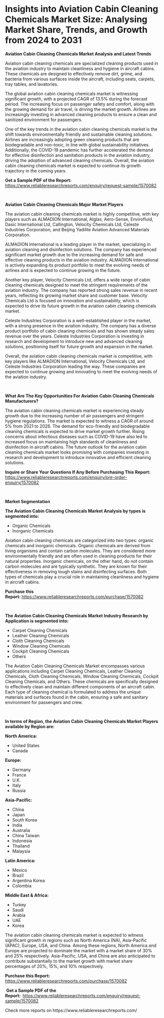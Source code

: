 <p><h1>Insights into Aviation Cabin Cleaning Chemicals Market Size: Analysing Market Share, Trends, and Growth from 2024 to 2031</h1></p><p><strong>Aviation Cabin Cleaning Chemicals Market Analysis and Latest Trends</strong></p>
<p><p>Aviation cabin cleaning chemicals are specialized cleaning products used in the aviation industry to maintain cleanliness and hygiene in aircraft cabins. These chemicals are designed to effectively remove dirt, grime, and bacteria from various surfaces inside the aircraft, including seats, carpets, tray tables, and lavatories.</p><p>The global aviation cabin cleaning chemicals market is witnessing significant growth, with a projected CAGR of 13.5% during the forecast period. The increasing focus on passenger safety and comfort, along with the growing demand for air travel, is driving the market growth. Airlines are increasingly investing in advanced cleaning products to ensure a clean and sanitized environment for passengers.</p><p>One of the key trends in the aviation cabin cleaning chemicals market is the shift towards environmentally friendly and sustainable cleaning solutions. Airlines are increasingly adopting green cleaning products that are biodegradable and non-toxic, in line with global sustainability initiatives. Additionally, the COVID-19 pandemic has further accelerated the demand for effective disinfection and sanitation products in the aviation industry, driving the adoption of advanced cleaning chemicals. Overall, the aviation cabin cleaning chemicals market is expected to continue its growth trajectory in the coming years.</p></p>
<p><strong>Get a Sample PDF of the Report:&nbsp;</strong> <a href="https://www.reliableresearchreports.com/enquiry/request-sample/1570082">https://www.reliableresearchreports.com/enquiry/request-sample/1570082</a></p>
<p>&nbsp;</p>
<p><strong>Aviation Cabin Cleaning Chemicals Major Market Players</strong></p>
<p><p>The aviation cabin cleaning chemicals market is highly competitive, with key players such as ALMADION International, Alglas, Aero-Sense, Envirofluid, Dasic International Ltd, Callington, Velocity Chemicals Ltd, Celeste Industries Corporation, and Beijing Yadilite Aviation Advanced Materials Corporation. </p><p>ALMADION International is a leading player in the market, specializing in aviation cleaning and disinfection solutions. The company has experienced significant market growth due to the increasing demand for safe and effective cleaning products in the aviation industry. ALMADION International is actively expanding its product portfolio to meet the evolving needs of airlines and is expected to continue growing in the future.</p><p>Another key player, Velocity Chemicals Ltd, offers a wide range of cabin cleaning chemicals designed to meet the stringent requirements of the aviation industry. The company has reported strong sales revenue in recent years, reflecting its growing market share and customer base. Velocity Chemicals Ltd is focused on innovation and sustainability, which is expected to drive its future growth in the aviation cabin cleaning chemicals market.</p><p>Celeste Industries Corporation is a well-established player in the market, with a strong presence in the aviation industry. The company has a diverse product portfolio of cabin cleaning chemicals and has shown steady sales revenue over the years. Celeste Industries Corporation is investing in research and development to introduce new and advanced cleaning solutions, positioning itself for future growth and expansion in the market.</p><p>Overall, the aviation cabin cleaning chemicals market is competitive, with key players like ALMADION International, Velocity Chemicals Ltd, and Celeste Industries Corporation leading the way. These companies are expected to continue growing and innovating to meet the evolving needs of the aviation industry.</p></p>
<p>&nbsp;</p>
<p><strong>What Are The Key Opportunities For Aviation Cabin Cleaning Chemicals Manufacturers?</strong></p>
<p><p>The aviation cabin cleaning chemicals market is experiencing steady growth due to the increasing number of air passengers and stringent hygiene regulations. The market is expected to witness a CAGR of around 5% from 2021 to 2026. The demand for eco-friendly and biodegradable cleaning chemicals is expected to drive market growth further. Rising concerns about infectious diseases such as COVID-19 have also led to increased focus on maintaining high standards of cleanliness and disinfection in aircraft cabins. The future outlook for the aviation cabin cleaning chemicals market looks promising with companies investing in research and development to introduce innovative and efficient cleaning solutions.</p></p>
<p><strong>Inquire or Share Your Questions If Any Before Purchasing This Report:</strong> <a href="https://www.reliableresearchreports.com/enquiry/pre-order-enquiry/1570082">https://www.reliableresearchreports.com/enquiry/pre-order-enquiry/1570082</a></p>
<p>&nbsp;</p>
<p><strong>Market Segmentation</strong></p>
<p><strong>The Aviation Cabin Cleaning Chemicals Market Analysis by types is segmented into:</strong></p>
<p><ul><li>Organic Chemicals</li><li>Inorganic Chemicals</li></ul></p>
<p><p>Aviation cabin cleaning chemicals are categorized into two types: organic chemicals and inorganic chemicals. Organic chemicals are derived from living organisms and contain carbon molecules. They are considered more environmentally friendly and are often used in cleaning products for their natural properties. Inorganic chemicals, on the other hand, do not contain carbon molecules and are typically synthetic. They are known for their effectiveness in removing tough stains and disinfecting surfaces. Both types of chemicals play a crucial role in maintaining cleanliness and hygiene in aircraft cabins.</p></p>
<p><strong>Purchase this Report:&nbsp;</strong><a href="https://www.reliableresearchreports.com/purchase/1570082">https://www.reliableresearchreports.com/purchase/1570082</a></p>
<p>&nbsp;</p>
<p><strong>The Aviation Cabin Cleaning Chemicals Market Industry Research by Application is segmented into:</strong></p>
<p><ul><li>Carpet Cleaning Chemicals</li><li>Leather Cleaning Chemicals</li><li>Cloth Cleaning Chemicals</li><li>Window Cleaning Chemicals</li><li>Cockpit Cleaning Chemicals</li><li>Others</li></ul></p>
<p><p>The Aviation Cabin Cleaning Chemicals Market encompasses various applications including Carpet Cleaning Chemicals, Leather Cleaning Chemicals, Cloth Cleaning Chemicals, Window Cleaning Chemicals, Cockpit Cleaning Chemicals, and Others. These chemicals are specifically designed to effectively clean and maintain different components of an aircraft cabin. Each type of cleaning chemical is formulated to address the unique materials and surfaces found in the cabin, ensuring a safe and sanitary environment for passengers and crew.</p></p>
<p>&nbsp;</p>
<p><strong>In terms of Region, the Aviation Cabin Cleaning Chemicals Market Players available by Region are:</strong></p>
<p>
    <p> <strong> North America: </strong>
        <ul>
            <li>United States</li>
            <li>Canada</li>
        </ul>
        </p> 
    <p> <strong> Europe: </strong>
        <ul>
            <li>Germany</li>
            <li>France</li>
            <li>U.K.</li>
            <li>Italy</li>
            <li>Russia</li>
        </ul>
        </p> 
    <p> <strong> Asia-Pacific: </strong>
        <ul>
            <li>China</li>
            <li>Japan</li>
            <li>South Korea</li>
            <li>India</li>
            <li>Australia</li>
            <li>China Taiwan</li>
            <li>Indonesia</li>
            <li>Thailand</li>
            <li>Malaysia</li>
        </ul>
        </p> 
    <p> <strong> Latin America: </strong>
        <ul>
            <li>Mexico</li>
            <li>Brazil</li>
            <li>Argentina Korea</li>
            <li>Colombia</li>
        </ul>
        </p> 
    <p> <strong> Middle East & Africa: </strong>
        <ul>
            <li>Turkey</li>
            <li>Saudi</li>
            <li>Arabia</li>
            <li>UAE</li>
            <li>Korea</li>
        </ul>
    </p>
    </p>
<p><p>The aviation cabin cleaning chemicals market is expected to witness significant growth in regions such as North America (NA), Asia-Pacific (APAC), Europe, USA, and China. Among these regions, North America and Europe are projected to dominate the market with a market share of 30% and 25% respectively. Asia-Pacific, USA, and China are also anticipated to contribute substantially to the market growth with market share percentages of 20%, 15%, and 10% respectively.</p></p>
<p><strong>Purchase this Report: </strong><a href="https://www.reliableresearchreports.com/purchase/1570082">https://www.reliableresearchreports.com/purchase/1570082</a></p>
<p>&nbsp;<strong>Get a Sample PDF of the Report:&nbsp;&nbsp;</strong><a href="https://www.reliableresearchreports.com/enquiry/request-sample/1570082">https://www.reliableresearchreports.com/enquiry/request-sample/1570082</a></p>
<p><strong></strong></p>
<p>Check more reports on https://www.reliableresearchreports.com/</p>